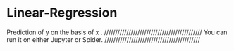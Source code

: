 # Linear-Regression
Prediction of y  on the basis of x .
////////////////////////////////////////////
You can run it on either Jupyter or Spider.
///////////////////////////////////////////
